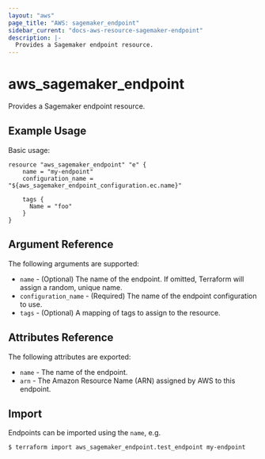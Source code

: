 ```yaml
---
layout: "aws"
page_title: "AWS: sagemaker_endpoint"
sidebar_current: "docs-aws-resource-sagemaker-endpoint"
description: |-
  Provides a Sagemaker endpoint resource.
---
```


# aws\_sagemaker\_endpoint

Provides a Sagemaker endpoint resource.

## Example Usage

Basic usage:

```hcl
resource "aws_sagemaker_endpoint" "e" {
    name = "my-endpoint"
    configuration_name = "${aws_sagemaker_endpoint_configuration.ec.name}"

    tags {
      Name = "foo"
    }
}
```

## Argument Reference

The following arguments are supported:

* `name` - (Optional) The name of the endpoint. If omitted, Terraform will assign a random, unique name.
* `configuration_name` - (Required) The name of the endpoint configuration to use.
* `tags` - (Optional) A mapping of tags to assign to the resource.

## Attributes Reference

The following attributes are exported:

* `name` - The name of the endpoint.
* `arn` - The Amazon Resource Name (ARN) assigned by AWS to this endpoint.

## Import

Endpoints can be imported using the `name`, e.g.

```
$ terraform import aws_sagemaker_endpoint.test_endpoint my-endpoint
```
